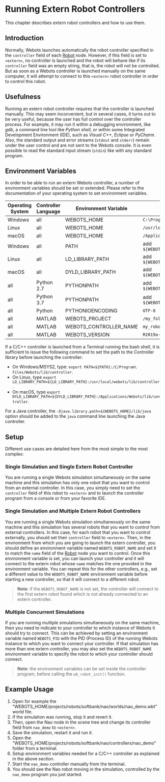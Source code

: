 # Running Extern Robot Controllers

This chapter describes extern robot controllers and how to use them.

## Introduction

Normally, Webots launches automatically the robot controller specified in the `controller` field of each [Robot](../reference/robot.md) node.
However, if this field is set to `<extern>`, no controller is launched and the robot will behave like if its `controller` field was an empty string, that is, the robot will not be controlled.
But as soon as a Webots controller is launched manually on the same computer, it will attempt to connect to this `<extern>` robot controller in order to control this robot.

## Usefulness

Running an extern robot controller requires that the controller is launched manually.
This may seem inconvenient, but in several cases, it turns out to be very useful, because the user has full control over the controller process.
For example, it may run it within a debugging environment, like *gdb*, a command line tool like *Python shell*, or within some Integrated Development Environment (IDE), such as *Visual C++*, *Eclipse* or *PyCharm*.
Also, the standard output and error streams (`stdout` and `stderr`) remain under the user control and are not sent to the Webots console.
It is even possible to read the standard input stream (`stdin`) like with any standard program.

## Environment Variables

In order to be able to run an extern Webots controller, a number of environment variables should be set or extended.
Please refer to the documentation of your operating system to set environment variables.

| Operating System | Controller Language  | Environment Variable     | Typical Value                                    |
|------------------|----------------------|--------------------------|--------------------------------------------------|
| Windows          | all                  | WEBOTS\_HOME             | `C:\Program Files\Webots`                        |
| Linux            | all                  | WEBOTS\_HOME             | `/usr/local/webots`                              |
| macOS            | all                  | WEBOTS\_HOME             | `/Applications/Webots`                           |
| Windows          | all                  | PATH                     | add `${WEBOTS_HOME}/lib/controller`              |
| Linux            | all                  | LD\_LIBRARY\_PATH        | add `${WEBOTS_HOME}/lib/controller`              |
| macOS            | all                  | DYLD\_LIBRARY\_PATH      | add `${WEBOTS_HOME}/lib/controller`              |
| all              | Python 2.7           | PYTHONPATH               | add `${WEBOTS_HOME}/lib/python27`                |
| all              | Python 3.7           | PYTHONPATH               | add `${WEBOTS_HOME}/lib/python37`                |
| all              | Python               | PYTHONIOENCODING         | `UTF-8`                                          |
| all              | MATLAB               | WEBOTS\_PROJECT          | `/my_folder/my_webots_project`                   |
| all              | MATLAB               | WEBOTS\_CONTROLLER\_NAME | `my_robot_controller.m`                          |
| all              | MATLAB               | WEBOTS\_VERSION          | `R2019a-rev1`                                    |

If a C/C++ controller is launched from a Terminal running the bash shell, it is sufficient to issue the following command to set the path to the Controller library before launching the controller:
- On Windows/MSYS2, type: `export PATH=${PATH}:/C/Program\ Files/Webots/lib/controller`.
- On Linux, type `export LD_LIBRARY_PATH=${LD_LIBRARY_PATH}:/usr/local/webots/lib/controller`.
- On macOS, type `export DYLD_LIBRARY_PATH=${DYLD_LIBRARY_PATH}:/Applications/Webots/lib/controller`.

For a Java controller, the `-Djava.library.path=${WEBOTS_HOME}/lib/java` option should be added to the `java` command line launching the Java controller.

## Setup

Different use cases are detailed here from the most simple to the most complex:

### Single Simulation and Single Extern Robot Controller

You are running a single Webots simulation simultaneously on the same machine and this simulation has only one robot that you want to control from an external controller.
In this case, you simply need to set the `controller` field of this robot to `<extern>` and to launch the controller program from a console or from your favorite IDE.

### Single Simulation and Multiple Extern Robot Controllers

You are running a single Webots simulation simultaneously on the same machine and this simulation has several robots that you want to control from external controllers.
In this case, for each robot that you want to control externally, you should set their `controller` field to `<extern>`.
Then, in the environment from which you are going to launch the extern controller, you should define an environment variable named `WEBOTS_ROBOT_NAME` and set it to match the `name` field of the [Robot](../reference/robot.md) node you want to control.
Once this environment variable is set, you can launch your controller and it will connect to the extern robot whose `name` matches the one provided in the environment variable.
You can repeat this for the other controllers, e.g., set a different value to the `WEBOTS_ROBOT_NAME` environment variable before starting a new controller, so that it will connect to a different robot.

> **Note**: if the `WEBOTS_ROBOT_NAME` is not set, the controller will connect to the first extern robot found which is not already connected to an extern controller.

### Multiple Concurrent Simulations

If you are running multiple simulations simultaneously on the same machine, then you need to indicate to your controller to which instance of Webots it should try to connect.
This can be achieved by setting an environment variable named `WEBOTS_PID` with the PID (Process ID) of the running Webots instance to which you want to connect your controller.
If that simulation has more than one extern controller, you may also set the `WEBOTS_ROBOT_NAME` environment variable to specify the robot to which your controller should connect.

> **Note**: the environment variables can be set inside the controller program, before calling the `wb_robot_init()` function.

## Example Usage

1. Open for example the "WEBOTS\_HOME/projects/robots/softbank/nao/worlds/nao_demo.wbt" world file.
2. If the simulation was running, stop it and revert it.
3. Then, open the Nao node in the scene tree and change its controller field from `nao_demo` to `<extern>`.
4. Save the simulation, restart it and run it.
5. Open the "WEBOTS\_HOME/projects/robots/softbank/nao/controllers/nao_demo" folder from a terminal.
6. Setup environment variables needed for a C/C++ controller as explained in the above section.
7. Start the `nao_demo` controller manually from the terminal.
8. You should see the Nao robot moving in the simulation, controlled by the `nao_demo` program you just started.
